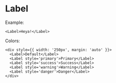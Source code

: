 # Label

Example:

    <Label>Heya!</Label>

Colors:

    <div style={{ width: '250px', margin: 'auto' }}>
      <Label>Default</Label>
      <Label style='primary'>Primary</Label>
      <Label style='success'>Success</Label>
      <Label style='warning'>Warning</Label>
      <Label style='danger'>Danger</Label>
    </div>
